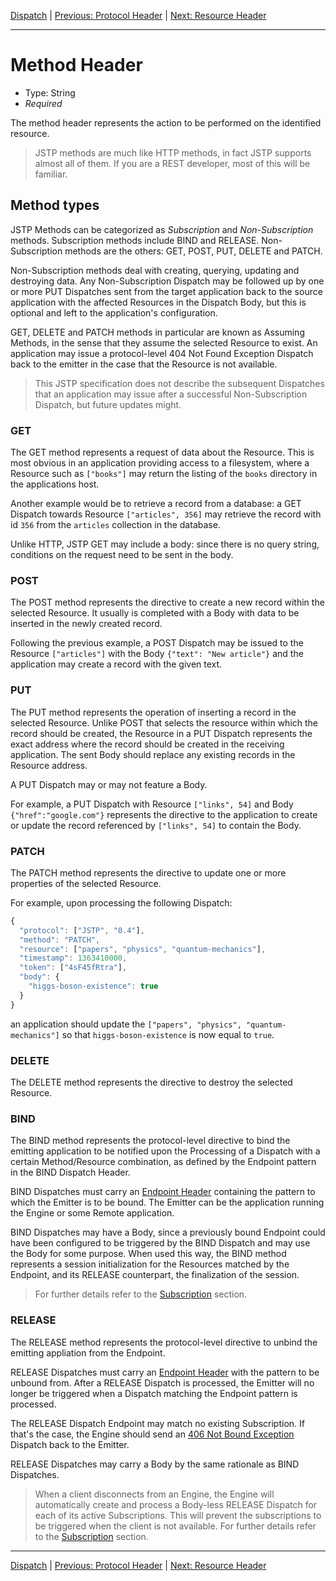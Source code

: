 [Dispatch](index.md) | [Previous: Protocol Header](protocol.md) | [Next: Resource Header](resource.md)

---

Method Header
=============

- Type: String
- _Required_

The method header represents the action to be performed on the identified resource.

> JSTP methods are much like HTTP methods, in fact JSTP supports almost all of them. If you are a REST developer, most of this will be familiar.

Method types
------------

JSTP Methods can be categorized as _Subscription_ and _Non-Subscription_ methods. Subscription methods include BIND and RELEASE. Non-Subscription methods are the others: GET, POST, PUT, DELETE and PATCH.

Non-Subscription methods deal with creating, querying, updating and destroying data. Any Non-Subscription Dispatch may be followed up by one or more PUT Dispatches sent from the target application back to the source application with the affected Resources in the Dispatch Body, but this is optional and left to the application's configuration.

GET, DELETE and PATCH methods in particular are known as Assuming Methods, in the sense that they assume the selected Resource to exist. An application may issue a protocol-level 404 Not Found Exception Dispatch back to the emitter in the case that the Resource is not available.

> This JSTP specification does not describe the subsequent Dispatches that an application may issue after a successful Non-Subscription Dispatch, but future updates might.  

### GET

The GET method represents a request of data about the Resource. This is most obvious in an application providing access to a filesystem, where a Resource such as `["books"]` may return the listing of the `books` directory in the applications host.

Another example would be to retrieve a record from a database: a GET Dispatch towards Resource `["articles", 356]` may retrieve the record with id `356` from the `articles` collection in the database.

Unlike HTTP, JSTP GET may include a body: since there is no query string, conditions on the request need to be sent in the body. 

### POST

The POST method represents the directive to create a new record within the selected Resource. It usually is completed with a Body with data to be inserted in the newly created record.

Following the previous example, a POST Dispatch may be issued to the Resource `["articles"]` with the Body `{"text": "New article"}` and the application may create a record with the given text. 

### PUT

The PUT method represents the operation of inserting a record in the selected Resource. Unlike POST that selects the resource within which the record should be created, the Resource in a PUT Dispatch represents the exact address where the record should be created in the receiving application. The sent Body should replace any existing records in the Resource address.

A PUT Dispatch may or may not feature a Body.

For example, a PUT Dispatch with Resource `["links", 54]` and Body `{"href":"google.com"}` represents the directive to the application to create or update the record referenced by `["links", 54]` to contain the Body.

### PATCH

The PATCH method represents the directive to update one or more properties of the selected Resource. 

For example, upon processing the following Dispatch:

```javascript
{
  "protocol": ["JSTP", "0.4"],
  "method": "PATCH",
  "resource": ["papers", "physics", "quantum-mechanics"],
  "timestamp": 1363410000,
  "token": ["4sF45fRtra"],
  "body": {
    "higgs-boson-existence": true
  }
}
``` 

an application should update the `["papers", "physics", "quantum-mechanics"]` so that `higgs-boson-existence` is now equal to `true`.

### DELETE

The DELETE method represents the directive to destroy the selected Resource. 

### BIND

The BIND method represents the protocol-level directive to bind the emitting application to be notified upon the Processing of a Dispatch with a certain Method/Resource combination, as defined by the Endpoint pattern in the BIND Dispatch Header.

BIND Dispatches must carry an [Endpoint Header](endpoint.md) containing the pattern to which the Emitter is to be bound. The Emitter can be the application running the Engine or some Remote application.

BIND Dispatches may have a Body, since a previously bound Endpoint could have been configured to be triggered by the BIND Dispatch and may use the Body for some purpose. When used this way, the BIND method represents a session initialization for the Resources matched by the Endpoint, and its RELEASE counterpart, the finalization of the session.

> For further details refer to the [Subscription](../subscription.md) section.

### RELEASE

The RELEASE method represents the protocol-level directive to unbind the emitting appliation from the Endpoint. 

RELEASE Dispatches must carry an [Endpoint Header](endpoint.md) with the pattern to be unbound from. After a RELEASE Dispatch is processed, the Emitter will no longer be triggered when a Dispatch matching the Endpoint pattern is processed.

The RELEASE Dispatch Endpoint may match no existing Subscription. If that's the case, the Engine should send an [406 Not Bound Exception](exception.md#406-not-bound) Dispatch back to the Emitter. 

RELEASE Dispatches may carry a Body by the same rationale as BIND Dispatches.

> When a client disconnects from an Engine, the Engine will automatically create and process a Body-less RELEASE Dispatch for each of its active Subscriptions. This will prevent the subscriptions to be triggered when the client is not available. For further details refer to the [Subscription](../subscription.md) section.

---

[Dispatch](index.md) | [Previous: Protocol Header](protocol.md) | [Next: Resource Header](resource.md)
